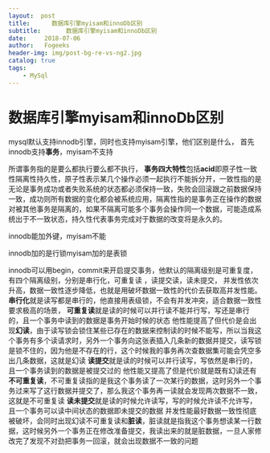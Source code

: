 ```yaml
---
layout:  post
title:		数据库引擎myisam和innoDb区别
subtitle:		数据库引擎myisam和innoDb区别
date:     2018-07-06
author:   Fogeeks
header-img: img/post-bg-re-vs-ng2.jpg
catalog: true
tags:
    - MySql
---
```

 
#	数据库引擎myisam和innoDb区别
 
 mysql默认支持innodb引擎，同时也支持myisam引擎，他们区别是什么，
 首先innodb支持**事务**，myisam不支持
 
 所谓事务指的是要么都执行要么都不执行， **事务四大特性**包括**acid**即原子性一致性隔离性持久性，原子性表示某几个操作必须一起执行不能拆分开，一致性指的是无论是事务成功或者失败系统的状态都必须保持一致，失败会回滚跟之前数据保持一致，成功则所有数据的变化都会被系统应用，隔离性指的是事务正在操作的数据对被其他事务是隔离的，如果不隔离可能多个事务会操作同一个数据，可能造成系统出于不一致状态，持久性代表事务完成对于数据的改变将是永久的。
 
 innodb能加外键，myisam不能
 
 innodb加的是行锁myisam加的是表锁
 
 innodb可以用begin，commit来开启提交事务，他默认的隔离级别是可重复度，有四个隔离级别，分别是串行化，可重复读 ，读提交读，读未提交， 并发性依次升高，数据一致性逐步降低，也就是用破坏数据一致性的代价去获取高并发性能。
 **串行化**就是读写都是串行的，他直接用表级锁，不会有并发冲突，适合数据一致性要求极高的场景，
 **可重复读**就是读的时候可以并行读不能并行写，写还是串行的，且一个事务中读到的数据是事务开始时候的状态
 他性能提高了但代价是会出现**幻读**，由于读写锁会锁住某些已存在的数据来控制读的时候不能写，所以当我这个事务有多个读请求时，另外一个事务向这张表插入几条新的数据并提交，读写锁是锁不住的，因为他是不存在的行，这个时候我的事务再次查数据集可能会凭空多出几条数据，这就是幻读
 **读提交**就是读的时候可以并行读写，写依然是串行的，且一个事务读到的数据是被提交过的
 他性能又提高了但是代价就是既有幻读还有**不可重复读**，不可重复读指的是我这个事务读了一次某行的数据，这时另外一个事务过来写了这行数据并提交了，那么我这个事务再一读就会发现两次数据不一致，这就是不可重复读
 **读未提交**就是读的时候允许读写，写的时候允许读不允许写，且一个事务可以读中间状态的数据即未提交的数据
 并发性能最好数据一致性彻底被破坏，会同时出现幻读不可重复读和**脏读**，脏读就是指我这个事务想读某一行数据，这时候另外一个事务正在修改准备提交，我读出来的就是脏数据，一旦人家修改完了发现不对劲把事务一回滚，就会出现数据不一致的问题
 
 
 
 
 
 
 
 
 
 